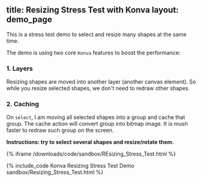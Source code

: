 title: Resizing Stress Test with Konva
layout: demo_page
---

This is a stress test demo to select and resize many shapes at the same time.

The demo is using two core `Konva` features to boost the performance:

### 1. Layers

Resizing shapes are moved into another layer (another canvas element). So while you resize selected shapes, we don't need to redraw other shapes.

### 2. Caching

On `select`, I am moving all selected shapes into a group and cache that group. The cache action will convert group into bitmap image. It is mush faster to redraw such group on the screen.

**Instructions: try to select several shapes and resize/rotate them.**

{% iframe /downloads/code/sandbox/REsizing_Stress_Test.html %}

{% include_code Konva Resizing Stress Test Demo sandbox/Resizing_Stress_Test.html %}